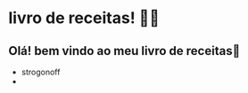  #  livro de receitas! :man_cook:

## Olá! bem vindo ao meu livro de receitas:wave:

- strogonoff
- 

 

